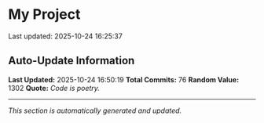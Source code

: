 # My Project


Last updated: 2025-10-24 16:25:37



















































































































































































































































































































































































































































































## Auto-Update Information

**Last Updated:** 2025-10-24 16:50:19
**Total Commits:** 76
**Random Value:** 1302
**Quote:** _Code is poetry._

---
_This section is automatically generated and updated._